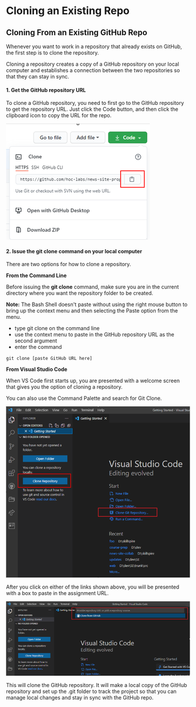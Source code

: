 # Cloning an Existing Repo

## Cloning From an Existing GitHub Repo

Whenever you want to work in a repository that already exists on GitHub, the first step is to clone the repository.

Cloning a repository creates a copy of a GitHub repository on your local computer and establishes a connection between the two repositories so that they can stay in sync.

#### 1. Get the GitHub repository URL

To clone a GitHub repository, you need to first go to the GitHub repository to get the repository URL. Just click the Code button, and then click the clipboard icon to copy the URL for the repo.

[![](https://github.com/hoc-courses/shared-resources/raw/main/images/clone-copy-url.png)](https://github.com/hoc-courses/shared-resources/blob/main/images/clone-copy-url.png)

#### 2. Issue the git clone command on your local computer

There are two options for how to clone a repository.

**From the Command Line**

Before issuing the **git clone** command, make sure you are in the current directory where you want the repository folder to be created.

**Note:** The Bash Shell doesn't paste without using the right mouse button to bring up the context menu and then selecting the Paste option from the menu.

* type git clone on the command line
* use the context menu to paste in the GitHub repository URL as the second argument
* enter the command

```text
git clone [paste GitHub URL here]
```

**From Visual Studio Code**

When VS Code first starts up, you are presented with a welcome screen that gives you the option of cloning a repository.

You can also use the Command Palette and search for Git Clone.  


[![](https://raw.githubusercontent.com/hoc-labs/images/main/assignments-intro-7.png)](https://raw.githubusercontent.com/hoc-labs/images/main/assignments-intro-7.png)

After you click on either of the links shown above, you will be presented with a box to paste in the assignment URL.

[![](https://raw.githubusercontent.com/hoc-labs/images/main/assignments-intro-8.png)](https://raw.githubusercontent.com/hoc-labs/images/main/assignments-intro-8.png)

This will clone the GitHub repository. It will make a local copy of the GitHub repository and set up the .git folder to track the project so that you can manage local changes and stay in sync with the GitHub repo.

